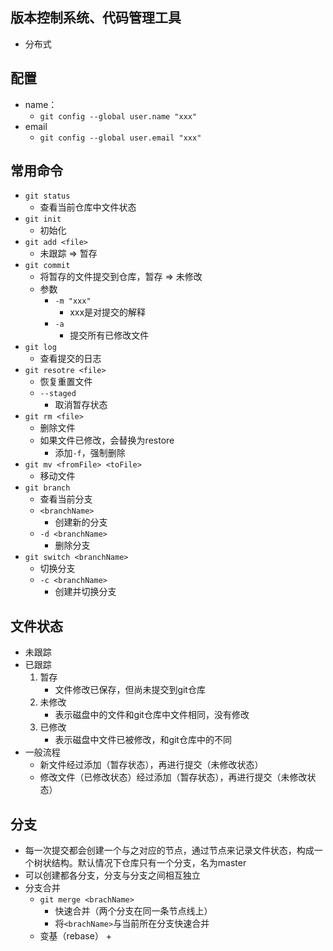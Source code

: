 ## 版本控制系统、代码管理工具
+ 分布式

## 配置
+ name：
    + `git config --global user.name "xxx"`
+ email
    + `git config --global user.email "xxx"`

## 常用命令
+ `git status`
    + 查看当前仓库中文件状态
+ `git init`
    + 初始化
+ `git add <file>`
    + 未跟踪 => 暂存
+ `git commit`
    + 将暂存的文件提交到仓库，暂存 => 未修改
    + 参数
        + `-m "xxx"`
            + xxx是对提交的解释
        + `-a`
            + 提交所有已修改文件
+ `git log`
    + 查看提交的日志
+ `git resotre <file>`
    + 恢复重置文件
    + `--staged`
        + 取消暂存状态
+ `git rm <file>`
    + 删除文件
    + 如果文件已修改，会替换为restore
        + 添加`-f`，强制删除
+ `git mv <fromFile> <toFile>`
    + 移动文件
+ `git branch`
    + 查看当前分支
    + `<branchName>`
        + 创建新的分支
    + `-d <branchName>`
        + 删除分支
+ `git switch <branchName>`
    + 切换分支
    + `-c <branchName>`
        + 创建并切换分支

## 文件状态
+ 未跟踪
+ 已跟踪
    1. 暂存
        + 文件修改已保存，但尚未提交到git仓库
    2. 未修改
        + 表示磁盘中的文件和git仓库中文件相同，没有修改
    3. 已修改
        + 表示磁盘中文件已被修改，和git仓库中的不同
+ 一般流程
    + 新文件经过添加（暂存状态），再进行提交（未修改状态）
    + 修改文件（已修改状态）经过添加（暂存状态），再进行提交（未修改状态）

## 分支
+ 每一次提交都会创建一个与之对应的节点，通过节点来记录文件状态，构成一个树状结构。默认情况下仓库只有一个分支，名为master
+ 可以创建都各分支，分支与分支之间相互独立
+ 分支合并
    + `git merge <brachName>`
        + 快速合并（两个分支在同一条节点线上）
        + 将`<brachName>`与当前所在分支快速合并
    + 变基（rebase）
        + 